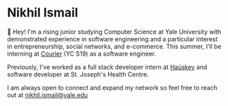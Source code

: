 # Nikhil Ismail

👋 Hey! I'm a rising junior studying Computer Science at Yale University with demonstrated experience in software engineering and a particular interest in entrepreneurship, social networks, and e-commerce. This summer, I'll be interning at <a href="https://www.courier.com/" target="_blank">Courier</a> (YC S19) as a software engineer.

Previously, I've worked as a full stack developer intern at <a href="https://hauskey.com/" target="_blank">Haüskey</a> and software developer at St. Joseph's Health Centre.

I am always open to connect and expand my network so feel free to reach out at nikhil.ismail@yale.edu

<!--
**nikhil-ismail/nikhil-ismail** is a ✨ _special_ ✨ repository because its `README.md` (this file) appears on your GitHub profile.

Here are some ideas to get you started:

- 🔭 I’m currently working on ...
- 🌱 I’m currently learning ...
- 👯 I’m looking to collaborate on ...
- 🤔 I’m looking for help with ...
- 💬 Ask me about ...
- 📫 How to reach me: ...
- 😄 Pronouns: ...
- ⚡ Fun fact: ...
-->
